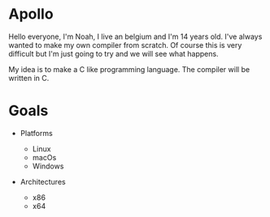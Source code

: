 # Apollo

Hello everyone, I'm Noah, I live an belgium and I'm 14 years old.
I've always wanted to make my own compiler from scratch. Of course this is very difficult
but I'm just going to try and we will see what happens.


My idea is to make a C like programming language. The compiler will be written in C.


# Goals

- Platforms
  - Linux
  - macOs
  - Windows

- Architectures
  - x86
  - x64